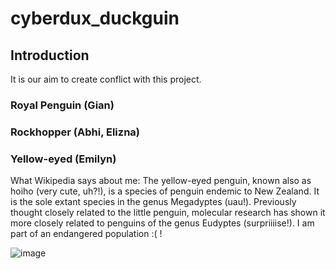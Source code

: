 # cyberdux_duckguin

## Introduction

It is our aim to create conflict with this project. 

### Royal Penguin (Gian)


### Rockhopper (Abhi, Elizna)


### Yellow-eyed (Emilyn)

What Wikipedia says about me: The yellow-eyed penguin, known also as hoiho (very cute, uh?!), is a species of penguin endemic to New Zealand. It is the sole extant species in the genus Megadyptes (uau!). Previously thought closely related to the little penguin, molecular research has shown it more closely related to penguins of the genus Eudyptes (surpriiiise!). I am part of an endangered population :( !

![image](https://github.com/user-attachments/assets/d878f80e-527d-4e5a-a54d-bf3cb6fbc08f)

